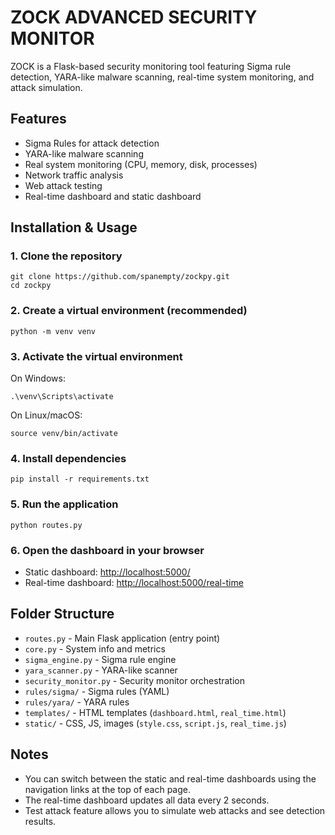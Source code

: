 # ZOCK ADVANCED SECURITY MONITOR

ZOCK is a Flask-based security monitoring tool featuring Sigma rule detection, YARA-like malware scanning, real-time system monitoring, and attack simulation.

## Features

- Sigma Rules for attack detection
- YARA-like malware scanning
- Real system monitoring (CPU, memory, disk, processes)
- Network traffic analysis
- Web attack testing
- Real-time dashboard and static dashboard

## Installation & Usage

### 1. Clone the repository

```
git clone https://github.com/spanempty/zockpy.git
cd zockpy
```

### 2. Create a virtual environment (recommended)

```
python -m venv venv
```

### 3. Activate the virtual environment

On Windows:

```
.\venv\Scripts\activate
```

On Linux/macOS:

```
source venv/bin/activate
```

### 4. Install dependencies

```
pip install -r requirements.txt
```

### 5. Run the application

```
python routes.py
```

### 6. Open the dashboard in your browser

- Static dashboard: [http://localhost:5000/](http://localhost:5000/)
- Real-time dashboard: [http://localhost:5000/real-time](http://localhost:5000/real-time)

## Folder Structure

- `routes.py` - Main Flask application (entry point)
- `core.py` - System info and metrics
- `sigma_engine.py` - Sigma rule engine
- `yara_scanner.py` - YARA-like scanner
- `security_monitor.py` - Security monitor orchestration
- `rules/sigma/` - Sigma rules (YAML)
- `rules/yara/` - YARA rules
- `templates/` - HTML templates (`dashboard.html`, `real_time.html`)
- `static/` - CSS, JS, images (`style.css`, `script.js`, `real_time.js`)

## Notes

- You can switch between the static and real-time dashboards using the navigation links at the top of each page.
- The real-time dashboard updates all data every 2 seconds.
- Test attack feature allows you to simulate web attacks and see detection results.
